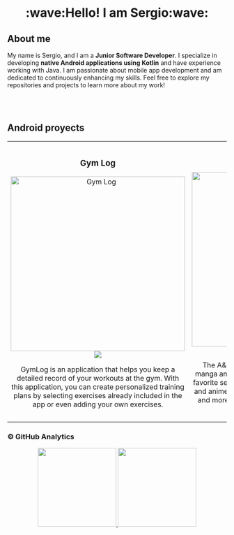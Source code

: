 <h1 align="center">:wave:Hello! I am Sergio:wave:</h1>

## About me
My name is Sergio, and I am a **Junior Software Developer**. I specialize in developing **native Android applications using Kotlin** and have experience working with Java.  I am passionate about mobile app development and am dedicated to continuously enhancing my skills. Feel free to explore my repositories and projects to learn more about my work!

</br>
</br>

## Android proyects
<table>
<tr>
<td width="50%">
<h3 align="center">Gym Log</h3>
<div align="center">
<a href="https://github.com/ReturDev/GymLog" target="_blank">
  <img src="https://i.postimg.cc/28f9qqfy/gym-log.jpg" width="400" alt="Gym Log">
</a>
  </br>
<a href="https://github.com/ReturDev/GymLog" target="_blank">
<img src="https://img.shields.io/badge/CODE-1b71fc?style=for-the-badge&logo=github&logoColor=white">
</a>
<p>GymLog is an application that helps you keep a detailed record of your workouts at the gym. With this application, you can create personalized training plans by selecting exercises already included in the app or even adding your own exercises.</p>
</div>                                                                                
</td>
<td width="50%">
<h3 align="center">A&MVault</h3>
<div align="center">                                       
<a href="https://github.com/ReturDev/AnimeMangaVault" target="_blank">
  <img src="https://postimg.cc/wy7qjxxc" width="400" alt="Anime & Manga Vault">
</a>
</br>
<a href="https://github.com/ReturDev/AnimeMangaVault" target="_blank">
<img src="https://img.shields.io/badge/CODE-1b71fc?style=for-the-badge&logo=github&logoColor=white">
</a>
</p>The A&MVault app is a convenient tool for avid manga and anime enthusiasts to keep track of their favorite series. With this app, users can mark manga and anime titles as 'following,' 'watched,' 'pending,' and more, allowing them to organize their reading and viewing progress. </p>
</div>                                                             
</table> 

### ⚙️ GitHub Analytics
<div align="center">
  <a href="https://github.com/ReTuRDev">
  <img height="180em" src="https://github-readme-stats-eight-theta.vercel.app/api?username=ReTuRDev&show_icons=true&theme=algolia&include_all_commits=true&count_private=true"/>
  <img height="180em" src="https://github-readme-stats-eight-theta.vercel.app/api/top-langs/?username=ReTurDev&layout=compact&langs_count=8&theme=algolia"/>
</a>
</div>


